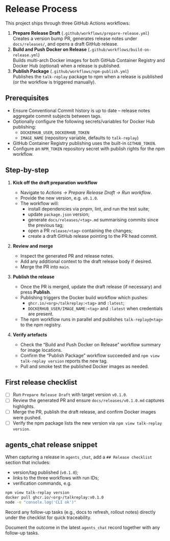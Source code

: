 # Release Process

This project ships through three GitHub Actions workflows:

1. **Prepare Release Draft** (`.github/workflows/prepare-release.yml`)  
   Creates a version bump PR, generates release notes under `docs/releases/`, and opens a draft GitHub release.
2. **Build and Push Docker on Release** (`.github/workflows/build-on-release.yml`)  
   Builds multi-arch Docker images for both GitHub Container Registry and Docker Hub (optional) when a release is published.
3. **Publish Package** (`.github/workflows/npm-publish.yml`)  
   Publishes the `talk-replay` package to npm when a release is published (or the workflow is triggered manually).

## Prerequisites

- Ensure Conventional Commit history is up to date – release notes aggregate commit subjects between tags.
- Optionally configure the following secrets/variables for Docker Hub publishing:
  - `DOCKERHUB_USER`, `DOCKERHUB_TOKEN`
  - `IMAGE_NAME` (repository variable, defaults to `talk-replay`)
- GitHub Container Registry publishing uses the built-in `GITHUB_TOKEN`.
- Configure an `NPM_TOKEN` repository secret with publish rights for the npm workflow.

## Step-by-step

1. **Kick off the draft preparation workflow**
   - Navigate to _Actions → Prepare Release Draft → Run workflow_.
   - Provide the new version, e.g. `v0.1.0`.
   - The workflow will:
     - install dependencies via pnpm, lint, and run the test suite;
     - update `package.json` version;
     - generate `docs/releases/<tag>.md` summarising commits since the previous tag;
     - open a PR `release/<tag>` containing the changes;
     - create a draft GitHub release pointing to the PR head commit.

2. **Review and merge**
   - Inspect the generated PR and release notes.
   - Add any additional context to the draft release body if desired.
   - Merge the PR into `main`.

3. **Publish the release**
   - Once the PR is merged, update the draft release (if necessary) and press **Publish**.
   - Publishing triggers the Docker build workflow which pushes:
     - `ghcr.io/<org>/talkreplay:<tag>` and `:latest`;
     - `DOCKERHUB_USER/IMAGE_NAME:<tag>` and `:latest` when credentials are present.
   - The npm workflow runs in parallel and publishes `talk-replay@<tag>` to the npm registry.

4. **Verify artefacts**
   - Check the “Build and Push Docker on Release” workflow summary for image locations.
   - Confirm the “Publish Package” workflow succeeded and `npm view talk-replay version` reports the new tag.
   - Pull and smoke test the published Docker images as needed.

## First release checklist

- [ ] Run `Prepare Release Draft` with target version `v0.1.0`.
- [ ] Review the generated PR and ensure `docs/releases/v0.1.0.md` captures highlights.
- [ ] Merge the PR, publish the draft release, and confirm Docker images were pushed.
- [ ] Verify the npm package lists the new version via `npm view talk-replay version`.

## agents_chat release snippet

When capturing a release in `agents_chat`, add a `## Release checklist` section that includes:

- version/tag published (`v0.1.0`);
- links to the three workflows with run IDs;
- verification commands, e.g.

```bash
npm view talk-replay version
docker pull ghcr.io/<org>/talkreplay:v0.1.0
node -e "console.log('CLI ok')"
```

Record any follow-up tasks (e.g., docs to refresh, rollout notes) directly under the checklist for quick traceability.

Document the outcome in the latest `agents_chat` record together with any follow-up tasks.
